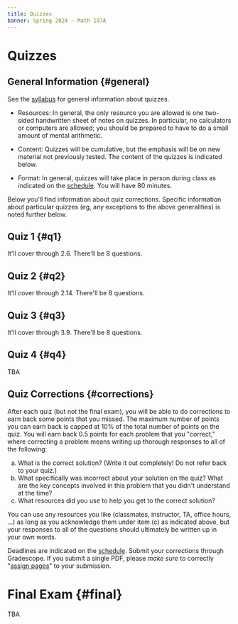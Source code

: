 ```yaml
---
title: Quizzes
banner: Spring 2024 — Math 187A
---
```


# Quizzes

## General Information {#general}

See the [syllabus](syllabus#quizzes) for general information about quizzes. 

* Resources: In general, the only resource you are allowed is one two-sided handwritten sheet of notes on quizzes. In particular, no calculators or computers are allowed; you should be prepared to have to do a small amount of mental arithmetic. 

* Content: Quizzes will be cumulative, but the emphasis will be on new material not previously tested. The content of the quizzes is indicated below. 

* Format: In general, quizzes will take place in person during class as indicated on the [schedule](index#schedule). You will have 80 minutes. 

Below you'll find information about quiz corrections. Specific information about particular quizzes (eg, any exceptions to the above generalities) is noted further below.

## Quiz 1 {#q1}

It'll cover through 2.6. There'll be 8 questions. 

## Quiz 2 {#q2}

It'll cover through 2.14. There'll be 8 questions. 

## Quiz 3 {#q3}

It'll cover through 3.9. There'll be 8 questions. 

## Quiz 4 {#q4}

TBA

## Quiz Corrections {#corrections}

After each quiz (but not the final exam), you will be able to do corrections to earn back some points that you missed. The maximum number of points you can earn back is capped at 10% of the total number of points on the quiz. You will earn back 0.5 points for each problem that you "correct," where correcting a problem means writing up thorough responses to all of the following: 

<ol style="list-style-type:lower-alpha">
<li>What is the correct solution? (Write it out completely! Do not refer back to your quiz.)</li>
<li>What specifically was incorrect about your solution on the quiz? What are the key concepts involved in this problem that you didn't understand at the time?</li>
<li>What resources did you use to help you get to the correct solution?</li>
</ol>

You can use any resources you like (classmates, instructor, TA, office hours, ...) as long as you acknowledge them under item (c) as indicated above, but your responses to all of the questions should ultimately be written up in your own words. 

Deadlines are indicated on the [schedule](index#schedule). Submit your corrections through Gradescope. If you submit a single PDF, please *make sure* to correctly "[assign pages](https://help.gradescope.com/article/ccbpppziu9-student-submit-work)" to your submission.

# Final Exam {#final}

TBA
